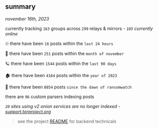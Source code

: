 
## summary
_november 16th, 2023_

currently tracking `163` groups across `299` relays & mirrors - _`105` currently online_

⏲ there have been `16` posts within the `last 24 hours`

🦈 there have been `251` posts within the `month of november`

🪐 there have been `1544` posts within the `last 90 days`

🏚 there have been `4164` posts within the `year of 2023`

🦕 there have been `8854` posts `since the dawn of ransomwatch`

there are `96` custom parsers indexing posts

_`20` sites using v2 onion services are no longer indexed - [support.torproject.org](https://support.torproject.org/onionservices/v2-deprecation/)_

> see the project [README](https://github.com/joshhighet/ransomwatch#ransomwatch--) for backend technicals
